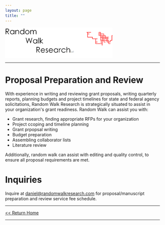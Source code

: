 ```yaml
---
layout: page
title: ""
---
```


<img align="middle" src="/assets/images/rwr_FULL7.png" alt="RWR" width="350"/>
<hr>

# Proposal Preparation and Review

With experience in writing and reviewing grant proposals, writing quarterly reports, planning budgets and project timelines for state and federal agency solicitations, Random Walk Research is strategically situated to assist in your organization's grant readiness. Random Walk can assist you with:

- Grant research, finding appropriate RFPs for your organization
- Project ccoping and timeline planning 
- Grant prpopsal writing
- Budget preparation
- Assembling collaborator lists
- Literature review

Additionally, random walk can assist with editing and quality control, to ensure all proposal requirements are met.

# Inquiries
Inquire at [daniel@randomwalkresearch.com](mailto:daniel@randomwalkresearch.com) for proposal/manuscript preparation and review
service fee schedule.

<hr>

[<< Return Home](/index)

<hr>
